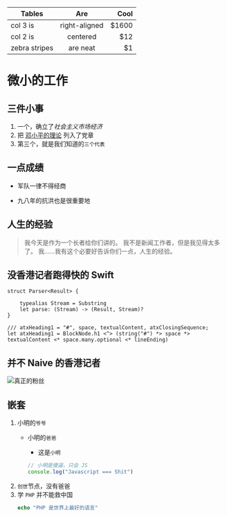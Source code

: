 

| Tables        | Are           | Cool  |
| ------------- |:-------------:| -----:|
| col 3 is      | right-aligned | $1600 |
| col 2 is      | centered      |   $12 |
| zebra stripes | are neat      |    $1 |



# 微小的工作

## 三件小事

1. 一个，确立了*社会主义市场经济*
2. 把 [邓小平的理论](https://zh.wikipedia.org/wiki/%E9%82%93%E5%B0%8F%E5%B9%B3%E7%90%86%E8%AE%BA) 列入了党章
3. 第三个，就是我们知道的`三个代表`


## 一点成绩

* 军队一律不得经商
+ 九八年的抗洪也是很重要地

## 人生的经验

> 我今天是作为一个长者给你们讲的。
> 我不是新闻工作者，但是我见得太多了。
> 我……我有这个必要好告诉你们一点，人生的经验。

## 没香港记者跑得快的 Swift

```
struct Parser<Result> {

    typealias Stream = Substring
    let parse: (Stream) -> (Result, Stream)?
}

/// atxHeading1 = "#", space, textualContent, atxClosingSequence;
let atxHeading1 = BlockNode.h1 <^> (string("#") *> space *> textualContent <* space.many.optional <* lineEnding)

```

## 并不 Naive 的香港记者

![真正的粉丝](https://2-im.guokr.com/sFp7eZ-PiCYjlJ7nNtnu7nusCu2psuY_BKrelYER7SL0AQAAAQIAAEdJ.gif)

## 嵌套

1. 小明的`爷爷`
    * 小明的`爸爸`
        + 这是`小明`

        ```javascript
        // 小明是傻逼，只会 JS
        console.log("Javascript === Shit")
        ```
2. `创世`节点，没有爸爸
3. 学 `PHP` 并不能救中国
    ```php
    echo "PHP 是世界上最好的语言"
    ```
